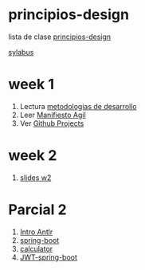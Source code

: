 # principios-design

lista de clase [principios-design](https://docs.google.com/spreadsheets/d/1BHa37Ce9oNlCXk8SDqr1MoGog--c18h5INcvXzTXn7I/edit?usp=sharing)

[sylabus](https://www.uv.mx/oferta-educativa/experiencia-educativa/?programa=ISOF-23-E-CR&cur=38002&mat=ISMN)

# week 1
1. Lectura [metodologias de desarrollo](https://www.positivo.pro/blog/metodologias-agiles-vs-tradicionales/)
2. Leer [Manifiesto Agil](https://agilemanifesto.org/iso/es/manifesto.html)
3. Ver [Github Projects](https://github.com/features/issues)

# week 2

1. [slides w2](https://docs.google.com/presentation/d/1x7UQ794CXgFF0G8SzYwOXiRmAwvLIxWCMDp8bJcA3p4/edit?usp=sharing)

# Parcial 2

1. [Intro Antlr](https://docs.google.com/presentation/d/1tLjDYmkaPwwyJHrfDPb7Zk-8CbYUC-vtToTm-cnO_YE/edit?usp=sharing)
2. [spring-boot](https://docs.google.com/presentation/d/14KtJUxwHGjgou1fmZAZBHSbDI3YKaM0B5zCS_FwOeQk/edit?usp=sharing)
3. [calculator](https://docs.google.com/presentation/d/15HHoTxF8nK9hm67Um_33N6qw3JVjJhSTMUrJgeU6S_A/edit?usp=sharing)
4. [JWT-spring-boot](https://www.bezkoder.com/spring-boot-security-postgresql-jwt-authentication/)
